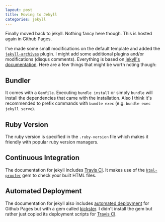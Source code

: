 ```yaml
---
layout: post
title: Moving to Jekyll
categories: jekyll
---
```

Finally moved back to jekyll. Nothing fancy here though. This is hosted again in Github Pages.

I've made some small modifications on the default template and added the [`jekyll-archives`](https://github.com/jekyll/jekyll-archives) plugin. I might add some additional plugins and/or modifications (disqus comments). Everything is based on [jekyll's documentation][1]. Here are a few things that might be worth noting though:

## Bundler

It comes with a `Gemfile`. Executing `bundle install` or simply `bundle` will install the dependencies that came with the installation. Also I think it's recommended to prefix commands with `bundle exec` (e.g. `bundle exec jekyll serve`).

## Ruby Version

The ruby version is specified in the `.ruby-version` file which makes it friendly with popular ruby version managers.

## Continuous Integration

The documentation for jekyll includes [Travis CI][2]. It makes use of the [`html-proofer`][3] gem to check your built HTML files.

## Automated Deployment

The documentation for jekyll also includes [automated deployment][4] for Github Pages but with a gem called [kickster][5]. I didn't install the gem but rather just copied its deployment scripts for [Travis CI][6].

[1]: http://jekyllrb.com/docs/home/
[2]: http://jekyllrb.com/docs/continuous-integration/
[3]: https://github.com/gjtorikian/html-proofer
[4]: http://jekyllrb.com/docs/deployment-methods/#kickster
[5]: http://kickster.nielsenramon.com/
[6]: https://github.com/nielsenramon/kickster/tree/master/snippets/travis
